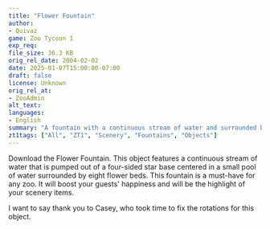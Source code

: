 ```yaml
---
title: "Flower Fountain"
author: 
- Quivaz
game: Zoo Tycoon 1
exp_req:
file_size: 36.3 KB
orig_rel_date: 2004-02-02
date: 2025-01-07T15:00:00-07:00
draft: false
license: Unknown
orig_rel_at: 
- ZooAdmin
alt_text: 
languages:
- English
summary: "A fountain with a continuous stream of water and surrounded by flower beds, perfect for boosting guest happiness."
zt1tags: ["All", "ZT1", "Scenery", "Fountains", "Objects"]
---
```


Download the Flower Fountain. This object features a continuous stream of water that is pumped out of a four-sided star base centered in a small pool of water surrounded by eight flower beds. This fountain is a must-have for any zoo. It will boost your guests' happiness and will be the highlight of your scenery items.  

I want to say thank you to Casey, who took time to fix the rotations for this object.
